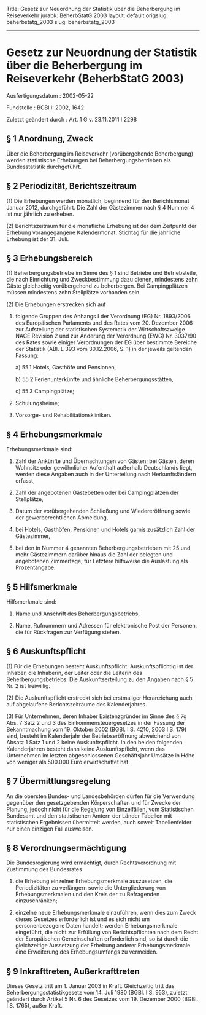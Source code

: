 Title: Gesetz zur Neuordnung der Statistik über die Beherbergung im Reiseverkehr
jurabk: BeherbStatG 2003
layout: default
origslug: beherbstatg_2003
slug: beherbstatg_2003

---

# Gesetz zur Neuordnung der Statistik über die Beherbergung im Reiseverkehr (BeherbStatG 2003)

Ausfertigungsdatum
:   2002-05-22

Fundstelle
:   BGBl I: 2002, 1642

Zuletzt geändert durch
:   Art. 1 G v. 23.11.2011 I 2298


## § 1 Anordnung, Zweck

Über die Beherbergung im Reiseverkehr (vorübergehende Beherbergung)
werden statistische Erhebungen bei Beherbergungsbetrieben als
Bundesstatistik durchgeführt.


## § 2 Periodizität, Berichtszeitraum

(1) Die Erhebungen werden monatlich, beginnend für den Berichtsmonat
Januar 2012, durchgeführt. Die Zahl der Gästezimmer nach § 4 Nummer 4
ist nur jährlich zu erheben.

(2) Berichtszeitraum für die monatliche Erhebung ist der dem Zeitpunkt
der Erhebung vorangegangene Kalendermonat. Stichtag für die jährliche
Erhebung ist der 31. Juli.


## § 3 Erhebungsbereich

(1) Beherbergungsbetriebe im Sinne des § 1 sind Betriebe und
Betriebsteile, die nach Einrichtung und Zweckbestimmung dazu dienen,
mindestens zehn Gäste gleichzeitig vorübergehend zu beherbergen. Bei
Campingplätzen müssen mindestens zehn Stellplätze vorhanden sein.

(2) Die Erhebungen erstrecken sich auf

1.  folgende Gruppen des Anhangs I der Verordnung (EG) Nr. 1893/2006 des
    Europäischen Parlaments und des Rates vom 20. Dezember 2006 zur
    Aufstellung der statistischen Systematik der Wirtschaftszweige NACE
    Revision 2 und zur Änderung der Verordnung (EWG) Nr. 3037/90 des Rates
    sowie einiger Verordnungen der EG über bestimmte Bereiche der
    Statistik (ABl. L 393 vom 30.12.2006, S. 1) in der jeweils geltenden
    Fassung:

    a)  55.1 Hotels, Gasthöfe und Pensionen,


    b)  55.2 Ferienunterkünfte und ähnliche Beherbergungsstätten,


    c)  55.3 Campingplätze;





2.  Schulungsheime;


3.  Vorsorge- und Rehabilitationskliniken.





## § 4 Erhebungsmerkmale

Erhebungsmerkmale sind:

1.  Zahl der Ankünfte und Übernachtungen von Gästen; bei Gästen, deren
    Wohnsitz oder gewöhnlicher Aufenthalt außerhalb Deutschlands liegt,
    werden diese Angaben auch in der Unterteilung nach Herkunftsländern
    erfasst,


2.  Zahl der angebotenen Gästebetten oder bei Campingplätzen der
    Stellplätze,


3.  Datum der vorübergehenden Schließung und Wiedereröffnung sowie der
    gewerberechtlichen Abmeldung,


4.  bei Hotels, Gasthöfen, Pensionen und Hotels garnis zusätzlich Zahl der
    Gästezimmer,


5.  bei den in Nummer 4 genannten Beherbergungsbetrieben mit 25 und mehr
    Gästezimmern darüber hinaus die Zahl der belegten und angebotenen
    Zimmertage; für Letztere hilfsweise die Auslastung als Prozentangabe.





## § 5 Hilfsmerkmale

Hilfsmerkmale sind:

1.  Name und Anschrift des Beherbergungsbetriebs,


2.  Name, Rufnummern und Adressen für elektronische Post der Personen, die
    für Rückfragen zur Verfügung stehen.





## § 6 Auskunftspflicht

(1) Für die Erhebungen besteht Auskunftspflicht. Auskunftspflichtig
ist der Inhaber, die Inhaberin, der Leiter oder die Leiterin des
Beherbergungsbetriebs. Die Auskunftserteilung zu den Angaben nach § 5
Nr. 2 ist freiwillig.

(2) Die Auskunftspflicht erstreckt sich bei erstmaliger Heranziehung
auch auf abgelaufene Berichtszeiträume des Kalenderjahres.

(3) Für Unternehmen, deren Inhaber Existenzgründer im Sinne des § 7g
Abs. 7 Satz 2 und 3 des Einkommensteuergesetzes in der Fassung der
Bekanntmachung vom 19. Oktober 2002 (BGBl. I S. 4210, 2003 I S. 179)
sind, besteht im Kalenderjahr der Betriebseröffnung abweichend von
Absatz 1 Satz 1 und 2 keine Auskunftspflicht. In den beiden folgenden
Kalenderjahren besteht dann keine Auskunftspflicht, wenn das
Unternehmen im letzten abgeschlossenen Geschäftsjahr Umsätze in Höhe
von weniger als 500.000 Euro erwirtschaftet hat.


## § 7 Übermittlungsregelung

An die obersten Bundes- und Landesbehörden dürfen für die Verwendung
gegenüber den gesetzgebenden Körperschaften und für Zwecke der
Planung, jedoch nicht für die Regelung von Einzelfällen, vom
Statistischen Bundesamt und den statistischen Ämtern der Länder
Tabellen mit statistischen Ergebnissen übermittelt werden, auch soweit
Tabellenfelder nur einen einzigen Fall ausweisen.


## § 8 Verordnungsermächtigung

Die Bundesregierung wird ermächtigt, durch Rechtsverordnung mit
Zustimmung des Bundesrates

1.  die Erhebung einzelner Erhebungsmerkmale auszusetzen, die
    Periodizitäten zu verlängern sowie die Untergliederung von
    Erhebungsmerkmalen und den Kreis der zu Befragenden einzuschränken;


2.  einzelne neue Erhebungsmerkmale einzuführen, wenn dies zum Zweck
    dieses Gesetzes erforderlich ist und es sich nicht um personenbezogene
    Daten handelt; werden Erhebungsmerkmale eingeführt, die nicht zur
    Erfüllung von Berichtspflichten nach dem Recht der Europäischen
    Gemeinschaften erforderlich sind, so ist durch die gleichzeitige
    Aussetzung der Erhebung anderer Erhebungsmerkmale eine Erweiterung des
    Erhebungsumfangs zu vermeiden.





## § 9 Inkrafttreten, Außerkrafttreten

Dieses Gesetz tritt am 1. Januar 2003 in Kraft. Gleichzeitig tritt das
Beherbergungsstatistikgesetz vom 14. Juli 1980 (BGBl. I S. 953),
zuletzt geändert durch Artikel 5 Nr. 6 des Gesetzes vom 19. Dezember
2000 (BGBl. I S. 1765), außer Kraft.

